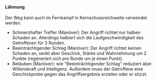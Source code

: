 #### Lähmung 

Der Weg kann auch im Fernkampf in Kernschussreichweite verwendet werden.

* Schmerzhafter Treffer (Manöver): Der Angriff richtet nur halben Schaden an. Allerdings halbiert sich die
Laufgeschwindigkeit des Getroffenen für 3 Runden.
* Beeinträchtigender Schlag (Manöver): Der Angriff richtet keinen Schaden an, senkt aber Geschick, Stärke und
Wahrnehmung um 2 Punkte (regeneriert sich pro Runde um je einen Punkt).
* Betäuben (Manöver): wie "Beeinträchtigender Schlag" reduziert aber Willenskraft und Intelligenz. Außerdem muss der
Getroffene eine Geschickprobe gegen das Angriffsergebnis erzielen oder er stürzt.
